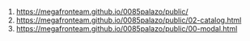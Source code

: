 1. <https://megafronteam.github.io/0085palazo/public/>
2. <https://megafronteam.github.io/0085palazo/public/02-catalog.html>
3. <https://megafronteam.github.io/0085palazo/public/00-modal.html>